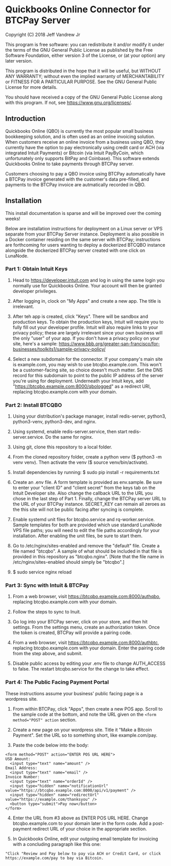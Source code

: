 <h1>Quickbooks Online Connector for BTCPay Server</h1>

Copyright (C) 2018 Jeff Vandrew Jr

This program is free software: you can redistribute it and/or modify it under the terms of the GNU General Public License as published by the Free Software Foundation, either version 3 of the License, or (at your option) any later version.

This program is distributed in the hope that it will be useful, but WITHOUT ANY WARRANTY; without even the implied warranty of MERCHANTABILITY or FITNESS FOR A PARTICULAR PURPOSE.  See the GNU General Public License for more details.

You should have received a copy of the GNU General Public License along with this program.  If not, see <https://www.gnu.org/licenses/>.
 
<h2>Introduction</h2>
 
Quickbooks Online (QBO) is currently the most popular small business bookkeeping solution, and is often used as an online invoicing solution. When customers receive an online invoice from a business using QBO, they currently have the option to pay electronically using credit card or ACH (via integrated Intuit Payments) or Bitcoin (via Intuit PayByCoin, which unfortunately only supports BitPay and Coinbase). This software extends Quickbooks Online to take payments through BTCPay server.

Customers choosing to pay a QBO invoice using BTCPay automatically have a BTCPay invoice generated with the customer's data pre-filled, and payments to the BTCPay invoice are autmatically recorded in QBO.

<h2>Installation</h2>

This install documentation is sparse and will be improved over the coming weeks!

Below are installation instructions for deployment on a Linux server or VPS separate from your BTCPay Server instance. Deployment is also possible in a Docker container residing on the same server with BTCPay; instructions are forthcoming for users wanting to deploy a dockerized BTCQBO instance alongside the dockerized BTCPay server created with one click on LunaNode.

<h3>Part 1: Obtain Intuit Keys</h3>

1. Head to https://developer.intuit.com and log in using the same login you normally use for Quickbooks Online. Your account will then be granted developer privileges.

2. After logging in, clock on "My Apps" and create a new app. The title is irrelevant.

3. After teh app is created, click "Keys". There will be sandbox and production keys. To obtain the production keys, Intuit will require you to fully fill out your developer profile. Intuit will also require links to your privacy policy; these are largely irrelevant since your own business will the only "user" of your app. If you don't have a privacy policy on your site, here's a sample: https://www.bbb.org/greater-san-francisco/for-businesses/toolkits1/sample-privacy-policy/

4. Select a new subdomain for the connector. If your company's main site is example.com, you may wish to use btcqbo.example.com. This won't be a customer-facing site, so choice doesn't much matter. Set the DNS record for this subdomain to point to the public IP address of the server you're using for deployment. Underneath your Intuit keys, add "https://btcqbo.example.com:8000/qbologged" as a redirect URI, replacing btcqbo.example.com with your domain.

<h3>Part 2: Install BTCQBO</h3>

1. Using your distribution's package manager, install redis-server, python3, python3-venv, python3-dev, and nginx.

2. Using systemd, enable redis-server.service, then start redis-server.service. Do the same for nginx.

3. Using git, clone this repository to a local folder.

4. From the cloned repository folder, create a python venv ($ python3 -m venv venv). Then activate the venv ($ source venv/bin/activate).

5. Install dependencies by running:
$ sudo pip install -r requirements.txt

6. Create an .env file. A form template is provided as env.sample. Be sure to enter your "client ID" and "client secret" from the keys tab on the Intuit Developer site. Also change the callback URL to the URL you chose in the last step of Part 1. Finally, change the BTCPay server URL to the URL of your BTCPay instance. SECRET_KEY can remain all zeroes as the this site will not be public facing after syncing is complete.

7. Enable systemd unit files for btcqbo.service and rq-worker.service. Sample templates for both are provided which use standard LunaNode VPS file paths; you will need to edit the file paths accordingly for your installation. After enabling the unit files, be sure to start them.

8. Go to /etc/nginx/sites-enabled and remove the "default" file. Create a file named "btcqbo". A sample of what should be included in that file is provided in this repository as "btcqbo.nginx". [Note that the file name in /etc/nginx/sites-enabled should simply be "btcqbo".]

9. $ sudo service nginx reload

<h3>Part 3: Sync with Intuit & BTCPay</h3>

1. From a web browser, visit https://btcqbo.example.com:8000/authqbo, replacing btcqbo.example.com with your domain.

2. Follow the steps to sync to Inuit.

3. Go log into your BTCPay server, click on your store, and then hit settings. From the settings menu, create an authorization token. Once the token is created, BTCPay will provide a pairing code.

4. From a web browser, visit https://btcqbo.example.com:8000/authbtc, replacing btcqbo.example.com with your domain. Enter the pairing code from the step above, and submit.

5. Disable public access by editing your .env file to change AUTH_ACCESS to false. The restart btcqbo.service for the change to take effect.

<h3>Part 4: The Public Facing Payment Portal</h3>

These instructions assume your business' public facing page is a wordpress site. 

1. From within BTCPay, click "Apps", then create a new POS app. Scroll to the sample code at the bottom, and note the URL given on the `<form method="POST" action` section.

2. Create a new page on your wordpress site. Title it "Make a Bitcoin Payment". Set the URL so to something short, like example.com/pay.

3. Paste the code below into the body:
```
<form method="POST" action="ENTER POS URL HERE">
USD Amount:
  <input type="text" name="amount" />
Email Address:
  <input type="text" name="email" />
Invoice Number:
  <input type="text" name="orderId" />
  <input type="hidden" name="notificationUrl" value="https://btcqbo.example.com:8000/api/v1/payment" />
  <input type="hidden" name="redirectUrl" value="https://example.com/thanksyou" />
  <button type="submit">Pay now</button>
</form>
```

4. Enter the URL from #3 above as ENTER POS URL HERE. Change btcqbo.example.com to your domain later in the form code. Add a post-payment redirect URL of your choice in the appropriate section.

5. In Quickbooks Online, edit your outgoing email template for invoicing with a concluding paragraph like this one:

`"Click "Review and Pay below to pay via ACH or Credit Card, or click https://example.com/pay to bay via Bitcoin.`
